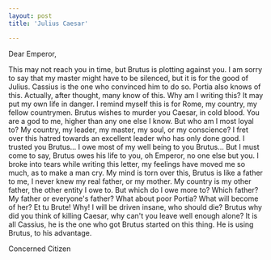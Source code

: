 ```yaml
---
layout: post
title: 'Julius Caesar'

---
```


Dear Emperor,

This may not reach you in time, but Brutus is plotting against
you. I am sorry to say that my master might have to be silenced, but it
is for the good of Julius. Cassius is the one who convinced him to do
so. Portia also knows of this. Actually, after thought, many know of
this. Why am I writing this? It may put my own life in danger. I remind
myself this is for Rome, my country, my fellow countrymen. Brutus
wishes to murder you Caesar, in cold blood. You are a god to me, higher
than any one else I know. But who am I most loyal to? My country, my
leader, my master, my soul, or my conscience? I fret over this hatred
towards an excellent leader who has only done good. I trusted you
Brutus... I owe most of my well being to you Brutus... But I must come
to say, Brutus owes his life to you, oh Emperor, no one else but you. I
broke into tears while writing this letter, my feelings have moved me
so much, as to make a man cry. My mind is torn over this, Brutus is
like a father to me, I never knew my real father, or my mother. My
country is my other father, the other entity I owe to. But which do I
owe more to? Which father? My father or everyone's father? What about
poor Portia? What will become of her? Et tu Brute! Why! I will be
driven insane, who should die? Brutus why did you think of killing
Caesar, why can't you leave well enough alone? It is all Cassius, he is
the one who got Brutus started on this thing. He is using Brutus, to
his advantage.

Concerned Citizen
